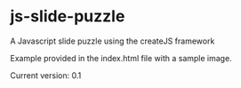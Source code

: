 # js-slide-puzzle
A Javascript slide puzzle using the createJS framework

Example provided in the index.html file with a sample image.

Current version: 0.1
